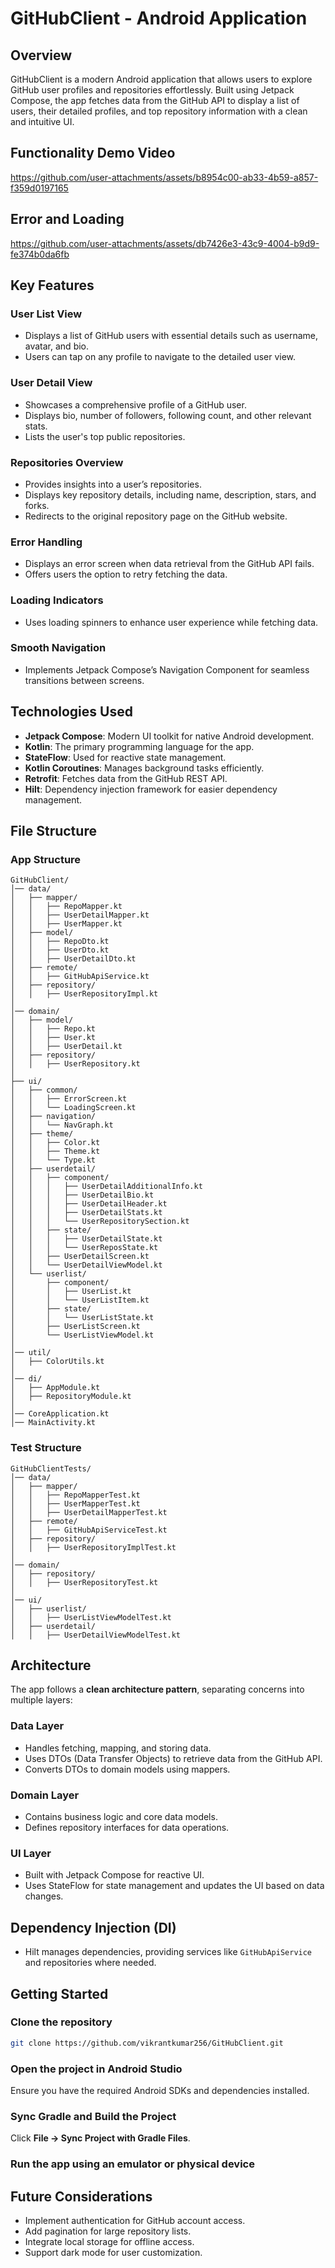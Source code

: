 # GitHubClient - Android Application

## Overview
GitHubClient is a modern Android application that allows users to explore GitHub user profiles and repositories effortlessly. Built using Jetpack Compose, the app fetches data from the GitHub API to display a list of users, their detailed profiles, and top repository information with a clean and intuitive UI.

## Functionality Demo Video
https://github.com/user-attachments/assets/b8954c00-ab33-4b59-a857-f359d0197165

## Error and Loading
https://github.com/user-attachments/assets/db7426e3-43c9-4004-b9d9-fe374b0da6fb

## Key Features

### User List View
- Displays a list of GitHub users with essential details such as username, avatar, and bio.
- Users can tap on any profile to navigate to the detailed user view.

### User Detail View
- Showcases a comprehensive profile of a GitHub user.
- Displays bio, number of followers, following count, and other relevant stats.
- Lists the user's top public repositories.

### Repositories Overview
- Provides insights into a user’s repositories.
- Displays key repository details, including name, description, stars, and forks.
- Redirects to the original repository page on the GitHub website.

### Error Handling
- Displays an error screen when data retrieval from the GitHub API fails.
- Offers users the option to retry fetching the data.

### Loading Indicators
- Uses loading spinners to enhance user experience while fetching data.

### Smooth Navigation
- Implements Jetpack Compose’s Navigation Component for seamless transitions between screens.

## Technologies Used
- **Jetpack Compose**: Modern UI toolkit for native Android development.
- **Kotlin**: The primary programming language for the app.
- **StateFlow**: Used for reactive state management.
- **Kotlin Coroutines**: Manages background tasks efficiently.
- **Retrofit**: Fetches data from the GitHub REST API.
- **Hilt**: Dependency injection framework for easier dependency management.

## File Structure

### App Structure
```
GitHubClient/
│── data/
│   ├── mapper/
│   │   ├── RepoMapper.kt
│   │   ├── UserDetailMapper.kt
│   │   ├── UserMapper.kt
│   ├── model/
│   │   ├── RepoDto.kt
│   │   ├── UserDto.kt
│   │   ├── UserDetailDto.kt
│   ├── remote/
│   │   ├── GitHubApiService.kt
│   ├── repository/
│   │   ├── UserRepositoryImpl.kt
│
│── domain/
│   ├── model/
│   │   ├── Repo.kt
│   │   ├── User.kt
│   │   ├── UserDetail.kt
│   ├── repository/
│   │   ├── UserRepository.kt
│
├── ui/
│   ├── common/
│   │   ├── ErrorScreen.kt
│   │   └── LoadingScreen.kt
│   ├── navigation/
│   │   └── NavGraph.kt
│   ├── theme/
│   │   ├── Color.kt
│   │   ├── Theme.kt
│   │   └── Type.kt
│   ├── userdetail/
│   │   ├── component/
│   │   │   ├── UserDetailAdditionalInfo.kt
│   │   │   ├── UserDetailBio.kt
│   │   │   ├── UserDetailHeader.kt
│   │   │   ├── UserDetailStats.kt
│   │   │   └── UserRepositorySection.kt
│   │   ├── state/
│   │   │   ├── UserDetailState.kt
│   │   │   └── UserReposState.kt
│   │   ├── UserDetailScreen.kt
│   │   └── UserDetailViewModel.kt
│   └── userlist/
│       ├── component/
│       │   ├── UserList.kt
│       │   └── UserListItem.kt
│       ├── state/
│       │   └── UserListState.kt
│       ├── UserListScreen.kt
│       └── UserListViewModel.kt
│
│── util/
│   ├── ColorUtils.kt
│
│── di/
│   ├── AppModule.kt
│   ├── RepositoryModule.kt
│
│── CoreApplication.kt
│── MainActivity.kt
```

### Test Structure
```
GitHubClientTests/
│── data/
│   ├── mapper/
│   │   ├── RepoMapperTest.kt
│   │   ├── UserMapperTest.kt
│   │   ├── UserDetailMapperTest.kt
│   ├── remote/
│   │   ├── GitHubApiServiceTest.kt
│   ├── repository/
│   │   ├── UserRepositoryImplTest.kt
│
│── domain/
│   ├── repository/
│   │   ├── UserRepositoryTest.kt
│
│── ui/
│   ├── userlist/
│   │   ├── UserListViewModelTest.kt
│   ├── userdetail/
│   │   ├── UserDetailViewModelTest.kt
```

## Architecture
The app follows a **clean architecture pattern**, separating concerns into multiple layers:

### Data Layer
- Handles fetching, mapping, and storing data.
- Uses DTOs (Data Transfer Objects) to retrieve data from the GitHub API.
- Converts DTOs to domain models using mappers.

### Domain Layer
- Contains business logic and core data models.
- Defines repository interfaces for data operations.

### UI Layer
- Built with Jetpack Compose for reactive UI.
- Uses StateFlow for state management and updates the UI based on data changes.

## Dependency Injection (DI)
- Hilt manages dependencies, providing services like `GitHubApiService` and repositories where needed.

## Getting Started

### Clone the repository
```bash
git clone https://github.com/vikrantkumar256/GitHubClient.git
```

### Open the project in Android Studio
Ensure you have the required Android SDKs and dependencies installed.

### Sync Gradle and Build the Project
Click **File → Sync Project with Gradle Files**.

### Run the app using an emulator or physical device

## Future Considerations
- Implement authentication for GitHub account access.
- Add pagination for large repository lists.
- Integrate local storage for offline access.
- Support dark mode for user customization.

